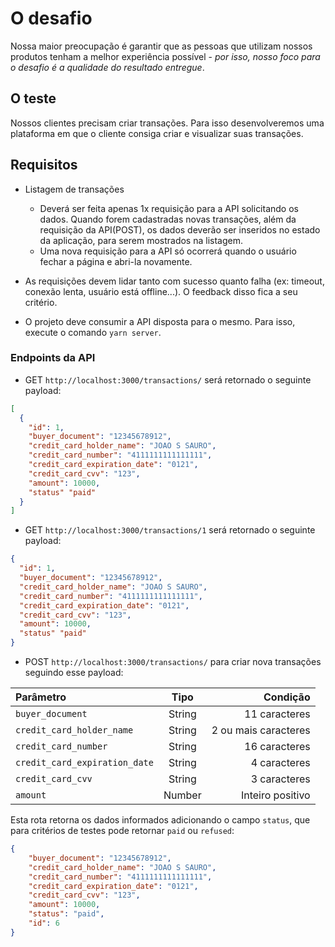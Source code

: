 # O desafio

Nossa maior preocupação é garantir que as pessoas que utilizam nossos produtos tenham a melhor experiência possível - _por isso, nosso foco para o desafio é a qualidade do resultado entregue_.


## O teste

Nossos clientes precisam criar transações. Para isso desenvolveremos uma plataforma em que o cliente consiga criar e visualizar suas transações.

## Requisitos

- Listagem de transações

  - Deverá ser feita apenas 1x requisição para a API solicitando os dados. Quando forem cadastradas novas transações, além da requisição da API(POST), os dados deverão ser inseridos no estado da aplicação, para serem mostrados na listagem.
  - Uma nova requisição para a API só ocorrerá quando o usuário fechar a página e abri-la novamente.

- As requisições devem lidar tanto com sucesso quanto falha (ex: timeout, conexão lenta, usuário está offline...). O feedback disso fica a seu critério.
- O projeto deve consumir a API disposta para o mesmo. Para isso, execute o comando `yarn server`.

### Endpoints da API

- GET `http://localhost:3000/transactions/` será retornado o seguinte payload:

```json
[
  {
    "id": 1,
    "buyer_document": "12345678912",
    "credit_card_holder_name": "JOAO S SAURO",
    "credit_card_number": "4111111111111111",
    "credit_card_expiration_date": "0121",
    "credit_card_cvv": "123",
    "amount": 10000,
    "status" "paid"
  }
]
```

- GET `http://localhost:3000/transactions/1` será retornado o seguinte payload:

```json
{
  "id": 1,
  "buyer_document": "12345678912",
  "credit_card_holder_name": "JOAO S SAURO",
  "credit_card_number": "4111111111111111",
  "credit_card_expiration_date": "0121",
  "credit_card_cvv": "123",
  "amount": 10000,
  "status" "paid"
}
```

- POST `http://localhost:3000/transactions/` para criar nova transações seguindo esse payload:

| Parâmetro                     |  Tipo  |             Condição |
| :---------------------------- | :----: | -------------------: |
| `buyer_document`              | String |        11 caracteres |
| `credit_card_holder_name`     | String | 2 ou mais caracteres |
| `credit_card_number`          | String |        16 caracteres |
| `credit_card_expiration_date` | String |         4 caracteres |
| `credit_card_cvv`             | String |         3 caracteres |
| `amount`                      | Number |     Inteiro positivo |

Esta rota retorna os dados informados adicionando o campo `status`, que para critérios de testes pode retornar `paid` ou `refused`:

```json
{
    "buyer_document": "12345678912",
    "credit_card_holder_name": "JOAO S SAURO",
    "credit_card_number": "4111111111111111",
    "credit_card_expiration_date": "0121",
    "credit_card_cvv": "123",
    "amount": 10000,
    "status": "paid",
    "id": 6
}
```
